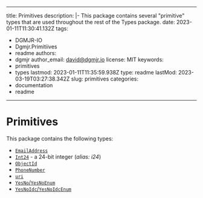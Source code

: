 ---

title: Primitives
description: |-
  This package contains several &quot;primitive&quot; types that are used throughout the rest of the Types package.
date: 2023-01-11T11:30:41.132Z
tags:
  - DGMJR-IO
  - Dgmjr.Primitiives
  - readme
authors:
  - dgmjr
author_email: david@dgmjr.io
license: MIT
keywords:
  - primitives
  - types
lastmod: 2023-01-11T11:35:59.938Z
type: readme
lastMod: 2023-03-19T03:27:38.342Z
slug: primitives
categories:
- documentation
- readme
--------

# Primitives

This package contains the following types:

- [`EmailAddress`](https://github.com/dgmjr-io/Primitives/blob/main/src/EmailAddress.cs)
- [`Int24`](https://github.com/dgmjr-io/Primitives/blob/main/src/Int24.cs) - a 24-bit integer (*alias: i24*)
- [`ObjectId`](https://github.com/dgmjr-io/Primitives/blob/main/src/ObjectId.cs)
- [`PhoneNumber`](https://github.com/dgmjr-io/Primitives/blob/main/src/PhoneNumber.cs)
- [`uri`](https://github.com/dgmjr-io/Primitives/blob/main/src/uri.cs)
- [`YesNo`/`YesNoEnum`](https://github.com/dgmjr-io/Primitives/blob/main/src/Primitives/src/YesNo.cs)
- [`YesNoIdc`/`YesNoIdcEnum`](https://github.com/dgmjr-io/Primitives/blob/main/src/YesNoIdc.cs)
